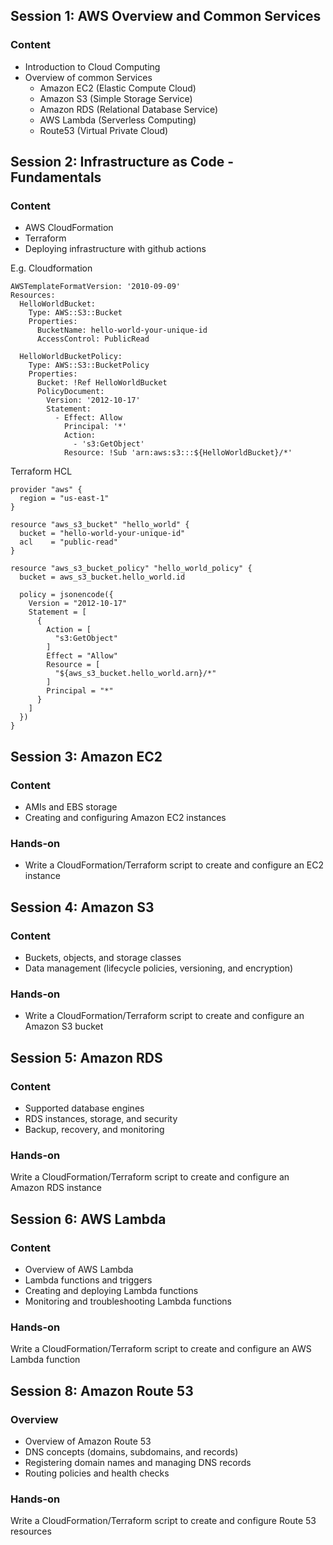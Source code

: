 ## Session 1: AWS Overview and Common Services

### Content
* Introduction to Cloud Computing
* Overview of common Services
	* Amazon EC2 (Elastic Compute Cloud)
	* Amazon S3 (Simple Storage Service)
	* Amazon RDS (Relational Database Service)
	* AWS Lambda (Serverless Computing)
	* Route53 (Virtual Private Cloud)
	

## Session 2: Infrastructure as Code - Fundamentals

### Content
* AWS CloudFormation
* Terraform
* Deploying infrastructure with github actions 

E.g. Cloudformation
```
AWSTemplateFormatVersion: '2010-09-09'
Resources:
  HelloWorldBucket:
    Type: AWS::S3::Bucket
    Properties:
      BucketName: hello-world-your-unique-id
      AccessControl: PublicRead

  HelloWorldBucketPolicy:
    Type: AWS::S3::BucketPolicy
    Properties:
      Bucket: !Ref HelloWorldBucket
      PolicyDocument:
        Version: '2012-10-17'
        Statement:
          - Effect: Allow
            Principal: '*'
            Action:
              - 's3:GetObject'
            Resource: !Sub 'arn:aws:s3:::${HelloWorldBucket}/*'
```

Terraform HCL
```
provider "aws" {
  region = "us-east-1"
}

resource "aws_s3_bucket" "hello_world" {
  bucket = "hello-world-your-unique-id"
  acl    = "public-read"
}

resource "aws_s3_bucket_policy" "hello_world_policy" {
  bucket = aws_s3_bucket.hello_world.id

  policy = jsonencode({
    Version = "2012-10-17"
    Statement = [
      {
        Action = [
          "s3:GetObject"
        ]
        Effect = "Allow"
        Resource = [
          "${aws_s3_bucket.hello_world.arn}/*"
        ]
        Principal = "*"
      }
    ]
  })
}

```

## Session 3: Amazon EC2

### Content
* AMIs and EBS storage
* Creating and configuring Amazon EC2 instances

### Hands-on
* Write a CloudFormation/Terraform script to create and configure an EC2 instance


## Session 4: Amazon S3
### Content
* Buckets, objects, and storage classes
* Data management (lifecycle policies, versioning, and encryption)

### Hands-on
* Write a CloudFormation/Terraform script to create and configure an Amazon S3 bucket

## Session 5: Amazon RDS

### Content
* Supported database engines
* RDS instances, storage, and security
* Backup, recovery, and monitoring

### Hands-on
Write a CloudFormation/Terraform script to create and configure an Amazon RDS instance

## Session 6: AWS Lambda

### Content
* Overview of AWS Lambda
* Lambda functions and triggers
* Creating and deploying Lambda functions
* Monitoring and troubleshooting Lambda functions

### Hands-on
Write a CloudFormation/Terraform script to create and configure an AWS Lambda function




## Session 8: Amazon Route 53
### Overview
* Overview of Amazon Route 53
* DNS concepts (domains, subdomains, and records)
* Registering domain names and managing DNS records
* Routing policies and health checks

### Hands-on
Write a CloudFormation/Terraform script to create and configure Route 53 resources
